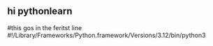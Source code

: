 ## hi pythonlearn
#this gos in the feritst line
#!/Library/Frameworks/Python.framework/Versions/3.12/bin/python3
